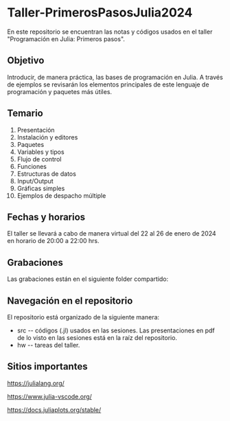 # Taller-PrimerosPasosJulia2024
En este repositorio se encuentran las notas y códigos usados en el taller "Programación en Julia: Primeros pasos".

## Objetivo
Introducir, de manera práctica, las bases de programación en Julia. A través de ejemplos se revisarán los elementos principales de este lenguaje de programación y paquetes más útiles.

## Temario
1. Presentación
1. Instalación y editores
1. Paquetes
1. Variables y tipos
1. Flujo de control
1. Funciones
1. Estructuras de datos
1. Input/Output
1. Gráficas simples
1. Ejemplos de despacho múltiple

## Fechas y horarios
El taller se llevará a cabo de manera virtual del 22 al 26 de enero de 2024 en horario de 20:00 a 22:00 hrs.

## Grabaciones
Las grabaciones están en el siguiente folder compartido:



## Navegación en el repositorio
El repositorio está organizado de la siguiente manera:

- src -- códigos (.jl) usados en las sesiones. Las presentaciones en pdf de lo visto en las sesiones está en la raíz del repositorio.
- hw -- tareas del taller.

## Sitios importantes
https://julialang.org/

https://www.julia-vscode.org/

https://docs.juliaplots.org/stable/
